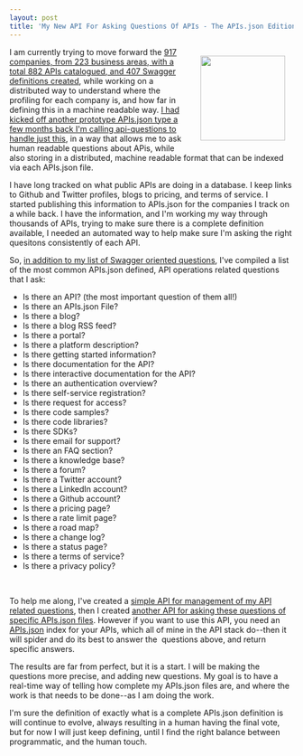 ```yaml
---
layout: post
title: 'My New API For Asking Questions Of APIs - The APIs.json Edition'
---
```

<p><img style="padding: 15px;" src="https://s3.amazonaws.com/kinlane-productions/bw-icons/bw-question-mark.png" alt="" width="150" align="right" /></p>
<p>I am currently trying to move forward the&nbsp;<a href="http://theapistack.com/">917 companies, from 223 business areas, with a total 882 APIs catalogued, and 407 Swagger definitions created</a>, while working on a distributed way to understand where the profiling for each company is, and how far in defining this in a machine readable way. <a href="http://api-questions.apievangelist.com/">I had kicked off another prototype APIs.json type a few months back I'm calling api-questions to handle just this</a>, in a way that allows me to ask human readable questions about APis, while also storing in a distributed, machine readable format that can be indexed via each APIs.json file.</p>
<p>I have long tracked on what public APIs are doing in a database. I keep links to Github and Twitter profiles, blogs to pricing, and terms of service. I started publishing this information to APIs.json for the companies I track on a while back. I have the information, and I'm working my way through thousands of APIs, trying to make sure there is a complete definition available, I needed an automated way to help make sure I'm asking the right quesitons consistently of each API.</p>
<p>So, <a href="http://apievangelist.com/2015/06/09/my-new-api-for-asking-questions-of-apis--the-swagger-edition/">in addition to my list of Swagger oriented questions</a>, I've compiled a list of the most common APIs.json defined, API operations related questions that I ask:</p>
<ul>
<li>Is there an API? (the most important question of them all!)</li>
<li>Is there an APIs.json File?</li>
<li>Is there a blog?</li>
<li>Is there a blog RSS feed?</li>
<li>Is there a portal?</li>
<li>Is there a platform description?</li>
<li>Is there getting started information?</li>
<li>Is there documentation for the API?</li>
<li>Is there interactive documentation for the API?</li>
<li>Is there an authentication overview?</li>
<li>Is there self-service registration?</li>
<li>Is there request for access?</li>
<li>Is there code samples?</li>
<li>Is there code libraries?</li>
<li>Is there SDKs?</li>
<li>Is there email for support?</li>
<li>Is there an FAQ section?</li>
<li>Is there a knowledge base?</li>
<li>Is there a forum?</li>
<li>Is there a Twitter account?</li>
<li>Is there a LinkedIn account?</li>
<li>Is there a Github account?</li>
<li>Is there a pricing page?</li>
<li>Is there a rate limit page?</li>
<li>Is there a road map?</li>
<li>Is there a change log?</li>
<li>Is there a status page?</li>
<li>Is there a terms of service?</li>
<li>Is there a privacy policy?&nbsp;</li>
</ul>
<p>&nbsp;</p>
<p>To help me along, I've created a <a href="http://question.api.kinlane.com/questions/">simple API for management of my API related questions</a>, then I created <a href="http://question.api.kinlane.com/questions/ask/organization/?apisjson_url=https://kin-lane.github.io/api/apis.json&amp;questions=19,20,21,22,23,24,25,26,27,28,29,30,31,32,33,34,35,36,37,38,39,40,41,42,43,44,45">another API for asking these questions of specific APIs.json files</a>. However if you want to use this API, you need an <a href="http://apisjson.org">APIs.json</a> index for your APIs, which all of mine in the API stack do--then it will spider and do its best to answer the &nbsp;questions above, and return specific answers.&nbsp;</p>
<p>The results are far from perfect, but it is a start. I will be making the questions more precise, and adding new questions. My goal is to have a real-time way of telling how complete my APIs.json files are, and where the work is that needs to be done--as I am doing the work.</p>
<p>I'm sure the definition of exactly what is a complete APIs.json definition is will continue to evolve, always resulting in a human having the final vote, but for now I will just keep defining, until I find the right balance between programmatic, and the human touch.</p>